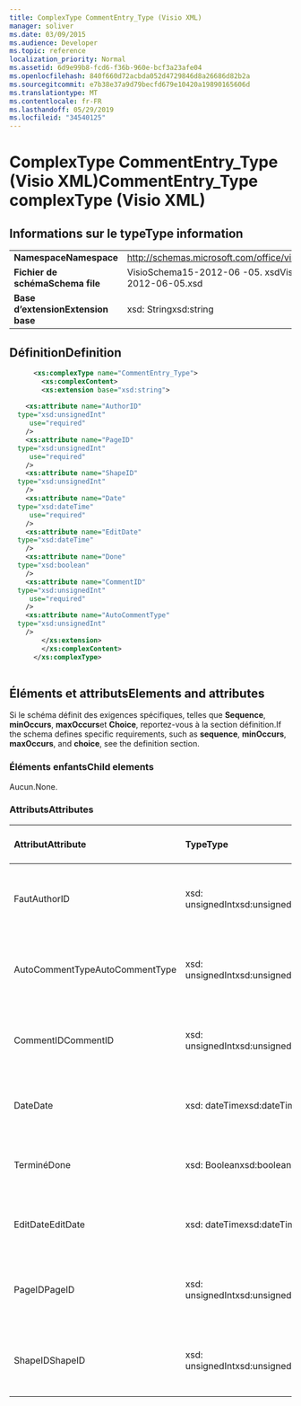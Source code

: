 ```yaml
---
title: ComplexType CommentEntry_Type (Visio XML)
manager: soliver
ms.date: 03/09/2015
ms.audience: Developer
ms.topic: reference
localization_priority: Normal
ms.assetid: 6d9e99b8-fcd6-f36b-960e-bcf3a23afe04
ms.openlocfilehash: 840f660d72acbda052d4729846d8a26686d82b2a
ms.sourcegitcommit: e7b38e37a9d79becfd679e10420a19890165606d
ms.translationtype: MT
ms.contentlocale: fr-FR
ms.lasthandoff: 05/29/2019
ms.locfileid: "34540125"
---
```

# <a name="commententrytype-complextype-visio-xml"></a><span data-ttu-id="e56fe-102">ComplexType CommentEntry_Type (Visio XML)</span><span class="sxs-lookup"><span data-stu-id="e56fe-102">CommentEntry_Type complexType (Visio XML)</span></span>

## <a name="type-information"></a><span data-ttu-id="e56fe-103">Informations sur le type</span><span class="sxs-lookup"><span data-stu-id="e56fe-103">Type information</span></span>

|||
|:-----|:-----|
|<span data-ttu-id="e56fe-104">**Namespace**</span><span class="sxs-lookup"><span data-stu-id="e56fe-104">**Namespace**</span></span> <br/> |http://schemas.microsoft.com/office/visio/2011/1/core  <br/> |
|<span data-ttu-id="e56fe-105">**Fichier de schéma**</span><span class="sxs-lookup"><span data-stu-id="e56fe-105">**Schema file**</span></span> <br/> |<span data-ttu-id="e56fe-106">VisioSchema15-2012-06 -05. xsd</span><span class="sxs-lookup"><span data-stu-id="e56fe-106">VisioSchema15-2012-06-05.xsd</span></span>  <br/> |
|<span data-ttu-id="e56fe-107">**Base d’extension**</span><span class="sxs-lookup"><span data-stu-id="e56fe-107">**Extension base**</span></span> <br/> |<span data-ttu-id="e56fe-108">xsd: String</span><span class="sxs-lookup"><span data-stu-id="e56fe-108">xsd:string</span></span>  <br/> |
   
## <a name="definition"></a><span data-ttu-id="e56fe-109">Définition</span><span class="sxs-lookup"><span data-stu-id="e56fe-109">Definition</span></span>

```XML
      <xs:complexType name="CommentEntry_Type">
        <xs:complexContent>
        <xs:extension base="xsd:string">
      
    <xs:attribute name="AuthorID"
  type="xsd:unsignedInt"
     use="required"
    />
    <xs:attribute name="PageID"
  type="xsd:unsignedInt"
     use="required"
    />
    <xs:attribute name="ShapeID"
  type="xsd:unsignedInt"
    />
    <xs:attribute name="Date"
  type="xsd:dateTime"
     use="required"
    />
    <xs:attribute name="EditDate"
  type="xsd:dateTime"
    />
    <xs:attribute name="Done"
  type="xsd:boolean"
    />
    <xs:attribute name="CommentID"
  type="xsd:unsignedInt"
     use="required"
    />
    <xs:attribute name="AutoCommentType"
  type="xsd:unsignedInt"
    />
        </xs:extension>
        </xs:complexContent>
      </xs:complexType>
      
```

## <a name="elements-and-attributes"></a><span data-ttu-id="e56fe-110">Éléments et attributs</span><span class="sxs-lookup"><span data-stu-id="e56fe-110">Elements and attributes</span></span>

<span data-ttu-id="e56fe-111">Si le schéma définit des exigences spécifiques, telles que **Sequence**, **minOccurs**, **maxOccurs**et **Choice**, reportez-vous à la section définition.</span><span class="sxs-lookup"><span data-stu-id="e56fe-111">If the schema defines specific requirements, such as **sequence**, **minOccurs**, **maxOccurs**, and **choice**, see the definition section.</span></span> 
  
### <a name="child-elements"></a><span data-ttu-id="e56fe-112">Éléments enfants</span><span class="sxs-lookup"><span data-stu-id="e56fe-112">Child elements</span></span>

<span data-ttu-id="e56fe-113">Aucun.</span><span class="sxs-lookup"><span data-stu-id="e56fe-113">None.</span></span>
  
### <a name="attributes"></a><span data-ttu-id="e56fe-114">Attributs</span><span class="sxs-lookup"><span data-stu-id="e56fe-114">Attributes</span></span>

|<span data-ttu-id="e56fe-115">**Attribut**</span><span class="sxs-lookup"><span data-stu-id="e56fe-115">**Attribute**</span></span>|<span data-ttu-id="e56fe-116">**Type**</span><span class="sxs-lookup"><span data-stu-id="e56fe-116">**Type**</span></span>|<span data-ttu-id="e56fe-117">**Obligatoire**</span><span class="sxs-lookup"><span data-stu-id="e56fe-117">**Required**</span></span>|<span data-ttu-id="e56fe-118">**Description**</span><span class="sxs-lookup"><span data-stu-id="e56fe-118">**Description**</span></span>|<span data-ttu-id="e56fe-119">**Valeurs possibles**</span><span class="sxs-lookup"><span data-stu-id="e56fe-119">**Possible values**</span></span>|
|:-----|:-----|:-----|:-----|:-----|
|<span data-ttu-id="e56fe-120">Faut</span><span class="sxs-lookup"><span data-stu-id="e56fe-120">AuthorID</span></span>  <br/> |<span data-ttu-id="e56fe-121">xsd: unsignedInt</span><span class="sxs-lookup"><span data-stu-id="e56fe-121">xsd:unsignedInt</span></span>  <br/> |<span data-ttu-id="e56fe-122">obligatoire</span><span class="sxs-lookup"><span data-stu-id="e56fe-122">required</span></span>  <br/> ||<span data-ttu-id="e56fe-123">Valeurs du type xsd: unsignedInt.</span><span class="sxs-lookup"><span data-stu-id="e56fe-123">Values of the xsd:unsignedInt type.</span></span>  <br/> |
|<span data-ttu-id="e56fe-124">AutoCommentType</span><span class="sxs-lookup"><span data-stu-id="e56fe-124">AutoCommentType</span></span>  <br/> |<span data-ttu-id="e56fe-125">xsd: unsignedInt</span><span class="sxs-lookup"><span data-stu-id="e56fe-125">xsd:unsignedInt</span></span>  <br/> |<span data-ttu-id="e56fe-126">facultatif</span><span class="sxs-lookup"><span data-stu-id="e56fe-126">optional</span></span>  <br/> ||<span data-ttu-id="e56fe-127">Valeurs du type xsd: unsignedInt.</span><span class="sxs-lookup"><span data-stu-id="e56fe-127">Values of the xsd:unsignedInt type.</span></span>  <br/> |
|<span data-ttu-id="e56fe-128">CommentID</span><span class="sxs-lookup"><span data-stu-id="e56fe-128">CommentID</span></span>  <br/> |<span data-ttu-id="e56fe-129">xsd: unsignedInt</span><span class="sxs-lookup"><span data-stu-id="e56fe-129">xsd:unsignedInt</span></span>  <br/> |<span data-ttu-id="e56fe-130">obligatoire</span><span class="sxs-lookup"><span data-stu-id="e56fe-130">required</span></span>  <br/> ||<span data-ttu-id="e56fe-131">Valeurs du type xsd: unsignedInt.</span><span class="sxs-lookup"><span data-stu-id="e56fe-131">Values of the xsd:unsignedInt type.</span></span>  <br/> |
|<span data-ttu-id="e56fe-132">Date</span><span class="sxs-lookup"><span data-stu-id="e56fe-132">Date</span></span>  <br/> |<span data-ttu-id="e56fe-133">xsd: dateTime</span><span class="sxs-lookup"><span data-stu-id="e56fe-133">xsd:dateTime</span></span>  <br/> |<span data-ttu-id="e56fe-134">obligatoire</span><span class="sxs-lookup"><span data-stu-id="e56fe-134">required</span></span>  <br/> ||<span data-ttu-id="e56fe-135">Valeurs du type xsd: dateTime.</span><span class="sxs-lookup"><span data-stu-id="e56fe-135">Values of the xsd:dateTime type.</span></span>  <br/> |
|<span data-ttu-id="e56fe-136">Terminé</span><span class="sxs-lookup"><span data-stu-id="e56fe-136">Done</span></span>  <br/> |<span data-ttu-id="e56fe-137">xsd: Boolean</span><span class="sxs-lookup"><span data-stu-id="e56fe-137">xsd:boolean</span></span>  <br/> |<span data-ttu-id="e56fe-138">facultatif</span><span class="sxs-lookup"><span data-stu-id="e56fe-138">optional</span></span>  <br/> ||<span data-ttu-id="e56fe-139">Valeurs du type xsd: Boolean.</span><span class="sxs-lookup"><span data-stu-id="e56fe-139">Values of the xsd:boolean type.</span></span>  <br/> |
|<span data-ttu-id="e56fe-140">EditDate</span><span class="sxs-lookup"><span data-stu-id="e56fe-140">EditDate</span></span>  <br/> |<span data-ttu-id="e56fe-141">xsd: dateTime</span><span class="sxs-lookup"><span data-stu-id="e56fe-141">xsd:dateTime</span></span>  <br/> |<span data-ttu-id="e56fe-142">facultatif</span><span class="sxs-lookup"><span data-stu-id="e56fe-142">optional</span></span>  <br/> ||<span data-ttu-id="e56fe-143">Valeurs du type xsd: dateTime.</span><span class="sxs-lookup"><span data-stu-id="e56fe-143">Values of the xsd:dateTime type.</span></span>  <br/> |
|<span data-ttu-id="e56fe-144">PageID</span><span class="sxs-lookup"><span data-stu-id="e56fe-144">PageID</span></span>  <br/> |<span data-ttu-id="e56fe-145">xsd: unsignedInt</span><span class="sxs-lookup"><span data-stu-id="e56fe-145">xsd:unsignedInt</span></span>  <br/> |<span data-ttu-id="e56fe-146">obligatoire</span><span class="sxs-lookup"><span data-stu-id="e56fe-146">required</span></span>  <br/> ||<span data-ttu-id="e56fe-147">Valeurs du type xsd: unsignedInt.</span><span class="sxs-lookup"><span data-stu-id="e56fe-147">Values of the xsd:unsignedInt type.</span></span>  <br/> |
|<span data-ttu-id="e56fe-148">ShapeID</span><span class="sxs-lookup"><span data-stu-id="e56fe-148">ShapeID</span></span>  <br/> |<span data-ttu-id="e56fe-149">xsd: unsignedInt</span><span class="sxs-lookup"><span data-stu-id="e56fe-149">xsd:unsignedInt</span></span>  <br/> |<span data-ttu-id="e56fe-150">facultatif</span><span class="sxs-lookup"><span data-stu-id="e56fe-150">optional</span></span>  <br/> ||<span data-ttu-id="e56fe-151">Valeurs du type xsd: unsignedInt.</span><span class="sxs-lookup"><span data-stu-id="e56fe-151">Values of the xsd:unsignedInt type.</span></span>  <br/> |
   

